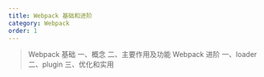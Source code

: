 ```yaml
---
title: Webpack 基础和进阶
category: Webpack
order: 1
---
```




> Webpack 基础
  一、概念
  二、主要作用及功能
> Webpack 进阶
  一、loader
  二、plugin
  三、优化和实用

